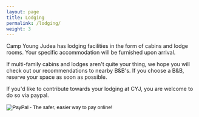 ```yaml
---
layout: page
title: Lodging
permalink: /lodging/
weight: 3
---
```


Camp Young Judea has lodging facilities in the form of cabins and lodge rooms.
Your specific accommodation will be furnished upon arrival.

If multi-family cabins and lodges aren't quite your thing, we hope you will check out our
recommendations to nearby B&B's.  If you choose a B&B, reserve your space as soon as possible.

If you'd like to contribute towards your lodging at CYJ, you are welcome to do so via paypal.

<form action="https://www.paypal.com/cgi-bin/webscr" method="post" target="_top">
<input type="hidden" name="cmd" value="_s-xclick">
<input type="hidden" name="hosted_button_id" value="558LYARZ6VW6L">
<input type="image" src="https://www.paypalobjects.com/en_US/i/btn/btn_donate_LG.gif" border="0" name="submit" alt="PayPal - The safer, easier way to pay online!">
<img alt="" border="0" src="https://www.paypalobjects.com/en_US/i/scr/pixel.gif" width="1" height="1">
</form>


